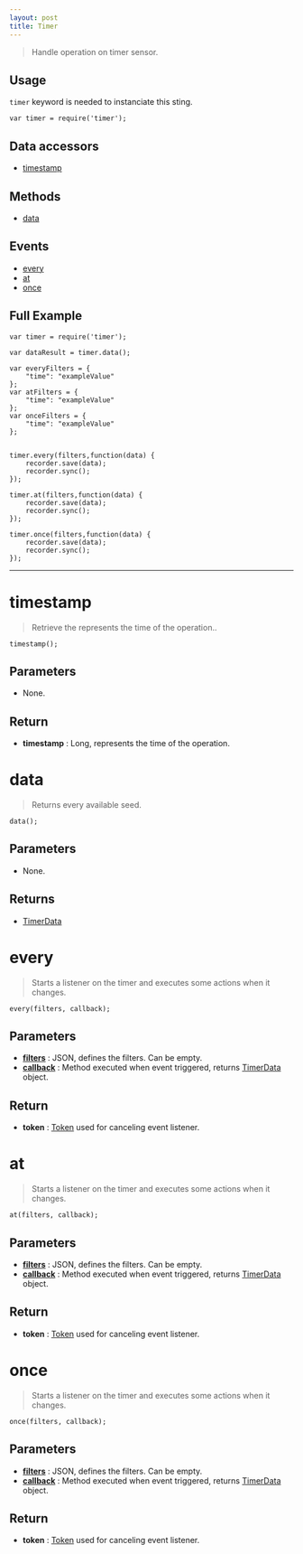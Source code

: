```yaml
---
layout: post
title: Timer
---
```


> Handle operation on timer sensor.

Usage
-----

`timer` keyword is needed to instanciate this sting.

    var timer = require('timer');


Data accessors
--------------

- [timestamp](#timestamp)

Methods
-------

- [data](#data)

Events
------

- [every](#every)
- [at](#at)
- [once](#once)

Full Example
------------

    var timer = require('timer');

    var dataResult = timer.data();

    var everyFilters = {
        "time": "exampleValue"
    };
    var atFilters = {
        "time": "exampleValue"
    };
    var onceFilters = {
        "time": "exampleValue"
    };


    timer.every(filters,function(data) {
        recorder.save(data);
        recorder.sync();
    });

    timer.at(filters,function(data) {
        recorder.save(data);
        recorder.sync();
    });

    timer.once(filters,function(data) {
        recorder.save(data);
        recorder.sync();
    });


---


timestamp
=========

> Retrieve the represents the time of the operation..

    timestamp();

Parameters
----------

- None.

Return
------

- __timestamp__ : Long, represents the time of the operation.




data
====

> Returns every available seed.

    data();

Parameters
----------

- None.
 
Returns
-------
 - [TimerData](timerData.html)
 
every
=====

> Starts a listener on the timer  and executes some actions when it changes.

    every(filters, callback);

Parameters
----------

- __[filters](everyFilter.html)__ : JSON, defines the filters. Can be empty.
- __[callback](../../extra/callback)__ : Method executed when event triggered, returns [TimerData](timerData.html) object.

Return
------

- __token__ : [Token](../../extra/token) used for canceling event listener.

at
==

> Starts a listener on the timer  and executes some actions when it changes.

    at(filters, callback);

Parameters
----------

- __[filters](atFilter.html)__ : JSON, defines the filters. Can be empty.
- __[callback](../../extra/callback)__ : Method executed when event triggered, returns [TimerData](timerData.html) object.

Return
------

- __token__ : [Token](../../extra/token) used for canceling event listener.

once
====

> Starts a listener on the timer  and executes some actions when it changes.

    once(filters, callback);

Parameters
----------

- __[filters](onceFilter.html)__ : JSON, defines the filters. Can be empty.
- __[callback](../../extra/callback)__ : Method executed when event triggered, returns [TimerData](timerData.html) object.

Return
------

- __token__ : [Token](../../extra/token) used for canceling event listener.
